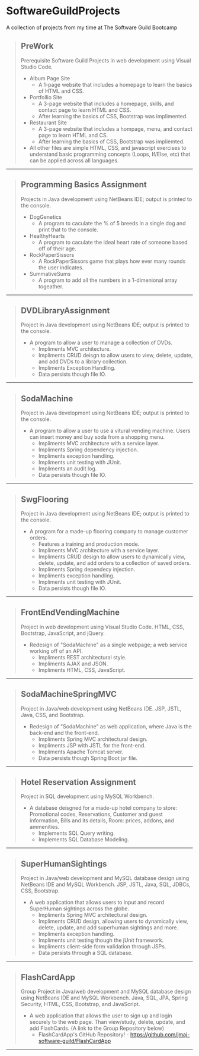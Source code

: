 # SoftwareGuildProjects

A collection of projects from my time at The Software Guild Bootcamp

> **PreWork**
> ---------------
> Prerequisite Software Guild Projects in web development using Visual Studio Code.
> * Album Page Site
>   * A 1-page website that includes a homepage to learn the basics of HTML and CSS.
> * Portfollio Site
>   * A 3-page website that includes a homepage, skills, and contact page to learn HTML and CSS.
>   * After learning the basics of CSS, Bootstrap was implimented.
> * Restaurant Site
>   * A 3-page website that includes a hompage, menu, and contact page to learn HTML and CS.
>   * After learning the basics of CSS, Bootstrap was impliemted.
> * All other files are simple HTML, CSS, and javascript exercises to understand basic programming concepts (Loops, If/Else, etc) that can be applied across all languages.
- - - - 
  
> Programming Basics Assignment
> ---------------
> Projects in Java development using NetBeans IDE; output is printed to the console.
> * DogGenetics
>   * A program to caculate the % of 5 breeds in a single dog and print that to the console. 
> * HealthyHearts
>   * A program to caculate the ideal heart rate of someone based off of their age.
> * RockPaperSissors
>   * A RockPaperSissors game that plays how ever many rounds the user indicates.
> * SummativeSums
>   * A program to add all the numbers in a 1-dimenional array togeather.
- - - -
  
> DVDLibraryAssignment
> ---------------
> Project in Java development using NetBeans IDE; output is printed to the console.
> * A program to allow a user to manage a collection of DVDs.
>   * Impliments MVC architecture.
>   * Impliments CRUD deisgn to allow users to view, delete, update, and add DVDs to a library collection.
>   * Impliments Exception Handling.
>   * Data persists though file IO.
- - - -
  
> SodaMachine
> ---------------
> Project in Java development using NetBeans IDE; output is printed to the console.
> * A program to allow a user to use a vitural vending machine. Users can insert money and buy soda from a shopping menu.
>   * Impliments MVC architecture with a service layer.
>   * Impliments Spring dependency injection.
>   * Impliments exception handling.
>   * Impliments unit testing with JUnit.
>   * Impliments an audit log.
>   * Data persists though file IO.
- - - -
  
> SwgFlooring
> ---------------
> Project in Java development using NetBeans IDE; output is printed to the console.
> * A program for a made-up flooring company to manage customer orders. 
>   * Features a training and production mode.
>   * Impliments MVC architecture with a service layer.
>   * Impliments CRUD design to allow users to dynamically view, delete, update, and add orders to a collection of saved orders.
>   * Impliments Spring dependecy injection.
>   * Impliments exception handling.
>   * Impliments unit testing with JUnit.
>   * Data persists though file IO.
- - - -
  
> FrontEndVendingMachine
> ---------------
> Project in web development using Visual Studio Code. HTML, CSS, Bootstrap, JavaScript, and jQuery.
> * Redesign of "SodaMachine" as a single webpage; a web service working off of an API.
>   * Impliments REST architectural style.
>   * Impliments AJAX and JSON.
>   * Impliments HTML, CSS, JavaScript.
- - - -
  
> SodaMachineSpringMVC
> ---------------
> Project in Java/web development using NetBeans IDE. JSP, JSTL, Java, CSS, and Bootstrap.
> * Redesign of "SodaMachine" as web application, where Java is the back-end and the front-end.
>   * Impliments Spring MVC architectural design.
>   * Impliments JSP with JSTL for the front-end.
>   * Impliments Apache Tomcat server.
>   * Data persists though Spring Boot jar file.
- - - -
  
> Hotel Reservation Assignment
> ---------------
> Project in SQL development using MySQL Workbench.
> * A database deisgned for a made-up hotel company to store: Promotional codes, Reservations, Customer and guest information, Bills and its details, Room: prices, addons, and ammenities.
>   * Implements SQL Query writing.
>   * Implements SQL Database Modeling.
- - - -
  
> SuperHumanSightings
> ---------------
> Project in Java/web development and MySQL database design using NetBeans IDE and MySQL Workbench. JSP, JSTL, Java, SQL, JDBCs, CSS, Bootstrap. 
> * A web application that allows users to input and record SuperHuman sightings across the globe.
>   * Impliments Spring MVC architectural design.
>   * Impliments CRUD design, allowing users to dynamically view, delete, update, and add superhuman sightings and more.
>   * Impliments exception handling.
>   * Impliments unit testing though the jUnit framework.
>   * Impliments client-side form validation through JSPs.
>   * Data persists through a SQL database.
- - - -
  
> FlashCardApp
> ---------------
> Group Project in Java/web development and MySQL database design using NetBeans IDE and MySQL Workbench. Java, SQL, JPA, Spring Security, HTML, CSS, Bootstrap, and JavaScript. 
> * A web application that allows the user to sign up and login securely to the web page. Than view/study, delete, update, and add FlashCards. (A link to the Group Repository below)
>   * FlashCardApp's GitHub Repository! - https://github.com/jmaj-software-guild/FlashCardApp 
- - - -

